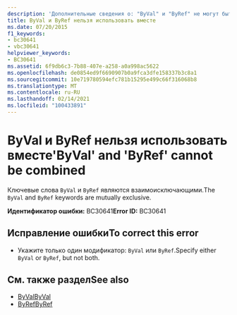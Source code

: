 ```yaml
---
description: 'Дополнительные сведения о: "ByVal" и "ByRef" не могут быть объединены'
title: ByVal и ByRef нельзя использовать вместе
ms.date: 07/20/2015
f1_keywords:
- bc30641
- vbc30641
helpviewer_keywords:
- BC30641
ms.assetid: 6f9db6c3-7b88-407e-a258-a0a998ac5622
ms.openlocfilehash: de0854ed9f6690907b0a9fca3dfe158337b3c8a1
ms.sourcegitcommit: 10e719780594efc781b15295e499c66f316068b8
ms.translationtype: MT
ms.contentlocale: ru-RU
ms.lasthandoff: 02/14/2021
ms.locfileid: "100433891"
---
```

# <a name="byval-and-byref-cannot-be-combined"></a><span data-ttu-id="8b21c-103">ByVal и ByRef нельзя использовать вместе</span><span class="sxs-lookup"><span data-stu-id="8b21c-103">'ByVal' and 'ByRef' cannot be combined</span></span>

<span data-ttu-id="8b21c-104">Ключевые слова `ByVal` и `ByRef` являются взаимоисключающими.</span><span class="sxs-lookup"><span data-stu-id="8b21c-104">The `ByVal` and `ByRef` keywords are mutually exclusive.</span></span>  
  
 <span data-ttu-id="8b21c-105">**Идентификатор ошибки:** BC30641</span><span class="sxs-lookup"><span data-stu-id="8b21c-105">**Error ID:** BC30641</span></span>  
  
## <a name="to-correct-this-error"></a><span data-ttu-id="8b21c-106">Исправление ошибки</span><span class="sxs-lookup"><span data-stu-id="8b21c-106">To correct this error</span></span>  
  
- <span data-ttu-id="8b21c-107">Укажите только один модификатор: `ByVal` или `ByRef`.</span><span class="sxs-lookup"><span data-stu-id="8b21c-107">Specify either `ByVal` or `ByRef`, but not both.</span></span>  
  
## <a name="see-also"></a><span data-ttu-id="8b21c-108">См. также раздел</span><span class="sxs-lookup"><span data-stu-id="8b21c-108">See also</span></span>

- [<span data-ttu-id="8b21c-109">ByVal</span><span class="sxs-lookup"><span data-stu-id="8b21c-109">ByVal</span></span>](../language-reference/modifiers/byval.md)
- [<span data-ttu-id="8b21c-110">ByRef</span><span class="sxs-lookup"><span data-stu-id="8b21c-110">ByRef</span></span>](../language-reference/modifiers/byref.md)

